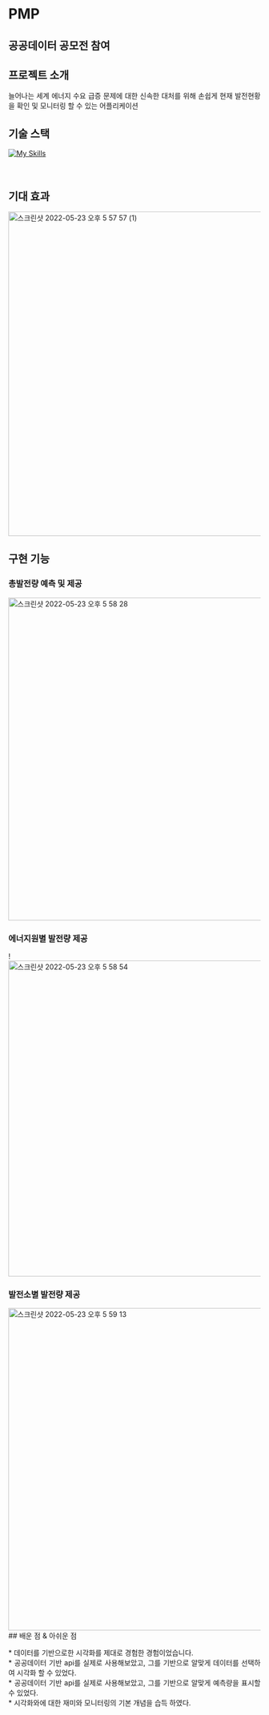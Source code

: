# PMP

## 공공데이터 공모전 참여

## 프로젝트 소개

<p align="justify">
늘어나는 세계 에너지 수요 급증 문제에 대한 신속한 대처를 위해 손쉽게 현재 발전현황을 확인 및 모니터링 할 수 있는 어플리케이션
</p>



## 기술 스택

[![My Skills](https://skillicons.dev/icons?i=java,androidstudio,python,tensorflow)](https://skillicons.dev)

<br>

## 기대 효과
<img width="648" alt="스크린샷 2022-05-23 오후 5 57 57 (1)" src="https://user-images.githubusercontent.com/79272103/189658326-63ae3cfd-63f4-4189-9579-87bfefb95517.png">


## 구현 기능

### 총발전량 예측 및 제공
<img width="645" alt="스크린샷 2022-05-23 오후 5 58 28" src="https://user-images.githubusercontent.com/79272103/189658269-052aca04-dbe9-46fd-8c64-6127f5d4e883.png">


### 에너지원별 발전량 제공
!<img width="631" alt="스크린샷 2022-05-23 오후 5 58 54" src="https://user-images.githubusercontent.com/79272103/189658423-e42c8744-68ee-4263-b421-7a79a84fc438.png">

### 발전소별 발전량 제공
<img width="644" alt="스크린샷 2022-05-23 오후 5 59 13" src="https://user-images.githubusercontent.com/79272103/189658518-7369f372-3fc7-41dd-a821-7fb5c0d4a2b1.png">



<br/>
## 배운 점 & 아쉬운 점

<p align="justify">
* 데이터를 기반으로한 시각화를 제대로 경험한 경험이었습니다.<br/>
* 공공데이터 기반 api를 실제로 사용해보았고, 그를 기반으로 알맞게 데이터를 선택하여 시각화 할 수 있었다.<br/>
* 공공데이터 기반 api를 실제로 사용해보았고, 그를 기반으로 알맞게 예측량을 표시할 수 있었다.<br/>
* 시각화와에 대한 재미와 모니터링의 기본 개념을 습득 하였다.<br/>
</p>

<br>

